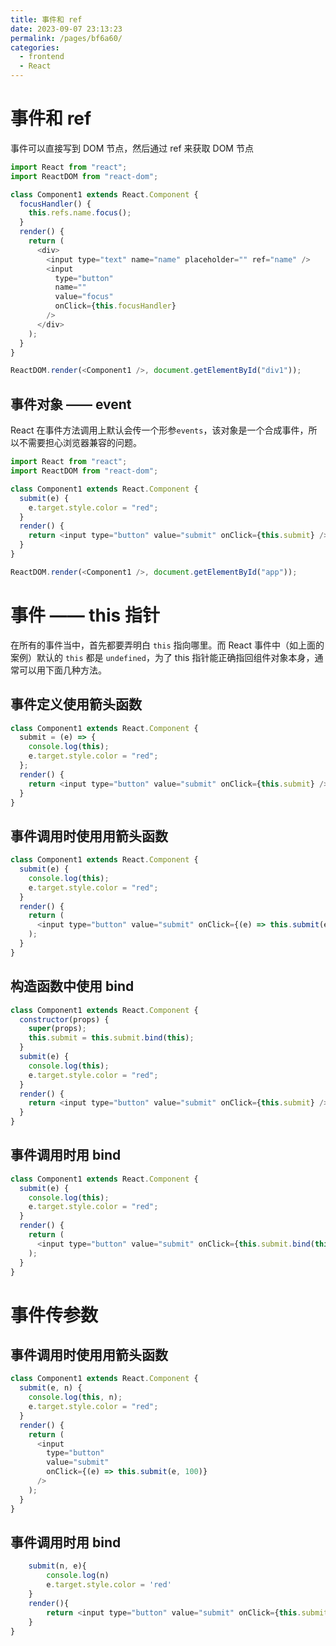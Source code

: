 ```yaml
---
title: 事件和 ref
date: 2023-09-07 23:13:23
permalink: /pages/bf6a60/
categories:
  - frontend
  - React
---
```


# 事件和 ref

事件可以直接写到 DOM 节点，然后通过 ref 来获取 DOM 节点

```javascript
import React from "react";
import ReactDOM from "react-dom";

class Component1 extends React.Component {
  focusHandler() {
    this.refs.name.focus();
  }
  render() {
    return (
      <div>
        <input type="text" name="name" placeholder="" ref="name" />
        <input
          type="button"
          name=""
          value="focus"
          onClick={this.focusHandler}
        />
      </div>
    );
  }
}

ReactDOM.render(<Component1 />, document.getElementById("div1"));
```

## 事件对象 —— event

React 在事件方法调用上默认会传一个形参`events`，该对象是一个合成事件，所以不需要担心浏览器兼容的问题。

```javascript
import React from "react";
import ReactDOM from "react-dom";

class Component1 extends React.Component {
  submit(e) {
    e.target.style.color = "red";
  }
  render() {
    return <input type="button" value="submit" onClick={this.submit} />;
  }
}

ReactDOM.render(<Component1 />, document.getElementById("app"));
```

# 事件 —— this 指针

在所有的事件当中，首先都要弄明白 `this` 指向哪里。而 React 事件中（如上面的案例）默认的 `this` 都是 `undefined`，为了 this 指针能正确指回组件对象本身，通常可以用下面几种方法。

## 事件定义使用箭头函数

```javascript
class Component1 extends React.Component {
  submit = (e) => {
    console.log(this);
    e.target.style.color = "red";
  };
  render() {
    return <input type="button" value="submit" onClick={this.submit} />;
  }
}
```

## 事件调用时使用用箭头函数

```javascript
class Component1 extends React.Component {
  submit(e) {
    console.log(this);
    e.target.style.color = "red";
  }
  render() {
    return (
      <input type="button" value="submit" onClick={(e) => this.submit(e)} />
    );
  }
}
```

## 构造函数中使用 bind

```javascript
class Component1 extends React.Component {
  constructor(props) {
    super(props);
    this.submit = this.submit.bind(this);
  }
  submit(e) {
    console.log(this);
    e.target.style.color = "red";
  }
  render() {
    return <input type="button" value="submit" onClick={this.submit} />;
  }
}
```

## 事件调用时用 bind

```javascript
class Component1 extends React.Component {
  submit(e) {
    console.log(this);
    e.target.style.color = "red";
  }
  render() {
    return (
      <input type="button" value="submit" onClick={this.submit.bind(this)} />
    );
  }
}
```

# 事件传参数

## 事件调用时使用用箭头函数

```javascript
class Component1 extends React.Component {
  submit(e, n) {
    console.log(this, n);
    e.target.style.color = "red";
  }
  render() {
    return (
      <input
        type="button"
        value="submit"
        onClick={(e) => this.submit(e, 100)}
      />
    );
  }
}
```

## 事件调用时用 bind

```javascript
    submit(n, e){
        console.log(n)
        e.target.style.color = 'red'
    }
    render(){
        return <input type="button" value="submit" onClick={this.submit.bind(this, 20)}/>
    }
}
```
